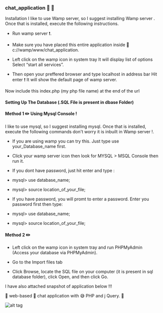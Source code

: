### chat_application :speech_balloon:  :speech_balloon: 

Installation I like to use Wamp server, so I suggest installing Wamp server . Once that is installed, execute the following instructions.

* Run wamp server :exclamation:.

* Make sure you have placed this entire application inside  :open_file_folder: c://wamp/www/chat_application.

* Left click on the wamp icon in system tray  It will display list of options Select “start all services”.

* Then open your preffered browser and type localhost in address bar Hit enter :exclamation:  It will show the default page of wamp server.

Now include this index.php (my php file name) at the end of the url

#### Setting Up The Database (.SQL File is present in dbase Folder)

#### Method 1 :pencil2: Using Mysql Console !

I like to use mysql, so I suggest installing mysql. Once that is installed, execute the following commands don't worry it is inbuilt in Wamp server !.

* If you are using wamp you can try this. Just type use your_Database_name first.

* Click your wamp server icon then look for MYSQL > MSQL Console then run it.

* If you dont have password, just hit enter and type :

* mysql> use database_name;

* mysql> source location_of_your_file;

* If you have password, you will promt to enter a password. Enter you password first then type:

* mysql> use database_name;

* mysql> source location_of_your_file;

#### Method 2 :pencil2: 

* Left click on the wamp icon in system tray and run PHPMyAdmin (Access your database via PHPMyAdmin).

* Go to the Import files tab

* Click Browse, locate the SQL file on your computer (it is present in sql database folder), click Open, and then click Go.




I have also attached snapshot of application below !!!

:speech_balloon: web-based :incoming_envelope: chat application with :sweat_smile: PHP and j Query. :date:


![alt tag](https://github.com/divyanshu-rawat/chat_application/blob/master/Screenshot%20(296).png)
